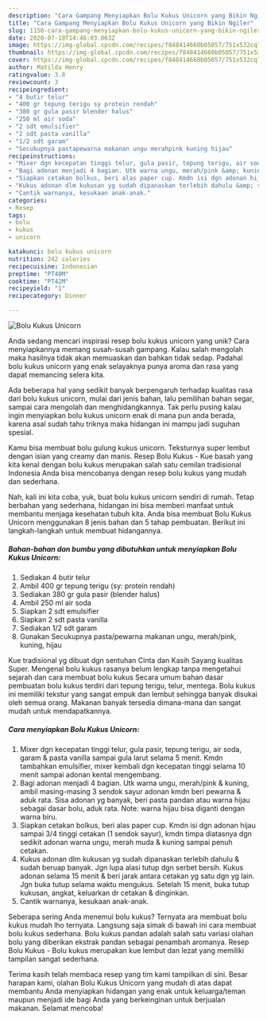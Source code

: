 ```yaml
---
description: "Cara Gampang Menyiapkan Bolu Kukus Unicorn yang Bikin Ngiler"
title: "Cara Gampang Menyiapkan Bolu Kukus Unicorn yang Bikin Ngiler"
slug: 1150-cara-gampang-menyiapkan-bolu-kukus-unicorn-yang-bikin-ngiler
date: 2020-07-18T14:46:03.063Z
image: https://img-global.cpcdn.com/recipes/f848414660b05057/751x532cq70/bolu-kukus-unicorn-foto-resep-utama.jpg
thumbnail: https://img-global.cpcdn.com/recipes/f848414660b05057/751x532cq70/bolu-kukus-unicorn-foto-resep-utama.jpg
cover: https://img-global.cpcdn.com/recipes/f848414660b05057/751x532cq70/bolu-kukus-unicorn-foto-resep-utama.jpg
author: Matilda Henry
ratingvalue: 3.8
reviewcount: 3
recipeingredient:
- "4 butir telur"
- "400 gr tepung terigu sy protein rendah"
- "380 gr gula pasir blender halus"
- "250 ml air soda"
- "2 sdt emulsifier"
- "2 sdt pasta vanilla"
- "1/2 sdt garam"
- "Secukupnya pastapewarna makanan ungu merahpink kuning hijau"
recipeinstructions:
- "Mixer dgn kecepatan tinggi telur, gula pasir, tepung terigu, air soda, garam &amp; pasta vanilla sampai gula larut selama 5 menit. Kmdn tambahkan emulsifier, mixer kembali dgn kecepatan tinggi selama 10 menit sampai adonan kental mengembang."
- "Bagi adonan menjadi 4 bagian. Utk warna ungu, merah/pink &amp; kuning, ambil masing-masing 3 sendok sayur adonan kmdn beri pewarna &amp; aduk rata. Sisa adonan yg banyak, beri pasta pandan atau warna hijau sebagai dasar bolu, aduk rata. Note: warna hijau bisa diganti dengan warna biru."
- "Siapkan cetakan bolkus, beri alas paper cup. Kmdn isi dgn adonan hijau sampai 3/4 tinggi cetakan (1 sendok sayur), kmdn timpa diatasnya dgn sedikit adonan warna ungu, merah muda &amp; kuning sampai penuh cetakan."
- "Kukus adonan dlm kukusan yg sudah dipanaskan terlebih dahulu &amp; sudah beruap banyak. Jgn lupa alasi tutup dgn serbet bersih. Kukus adonan selama 15 menit &amp; beri jarak antara cetakan yg satu dgn yg lain. Jgn buka tutup selama waktu mengukus. Setelah 15 menit, buka tutup kukusan, angkat, keluarkan dr cetakan &amp; dinginkan."
- "Cantik warnanya, kesukaan anak-anak."
categories:
- Resep
tags:
- bolu
- kukus
- unicorn

katakunci: bolu kukus unicorn 
nutrition: 242 calories
recipecuisine: Indonesian
preptime: "PT40M"
cooktime: "PT42M"
recipeyield: "1"
recipecategory: Dinner

---
```



![Bolu Kukus Unicorn](https://img-global.cpcdn.com/recipes/f848414660b05057/751x532cq70/bolu-kukus-unicorn-foto-resep-utama.jpg)

Anda sedang mencari inspirasi resep bolu kukus unicorn yang unik? Cara menyiapkannya memang susah-susah gampang. Kalau salah mengolah maka hasilnya tidak akan memuaskan dan bahkan tidak sedap. Padahal bolu kukus unicorn yang enak selayaknya punya aroma dan rasa yang dapat memancing selera kita.

Ada beberapa hal yang sedikit banyak berpengaruh terhadap kualitas rasa dari bolu kukus unicorn, mulai dari jenis bahan, lalu pemilihan bahan segar, sampai cara mengolah dan menghidangkannya. Tak perlu pusing kalau ingin menyiapkan bolu kukus unicorn enak di mana pun anda berada, karena asal sudah tahu triknya maka hidangan ini mampu jadi suguhan spesial.

Kamu bisa membuat bolu gulung kukus unicorn. Teksturnya super lembut dengan isian yang creamy dan manis. Resep Bolu Kukus - Kue basah yang kita kenal dengan bolu kukus merupakan salah satu cemilan tradisional Indonesia Anda bisa mencobanya dengan resep bolu kukus yang mudah dan sederhana.


Nah, kali ini kita coba, yuk, buat bolu kukus unicorn sendiri di rumah. Tetap berbahan yang sederhana, hidangan ini bisa memberi manfaat untuk membantu menjaga kesehatan tubuh kita. Anda bisa membuat Bolu Kukus Unicorn menggunakan 8 jenis bahan dan 5 tahap pembuatan. Berikut ini langkah-langkah untuk membuat hidangannya.

<!--inarticleads1-->

##### Bahan-bahan dan bumbu yang dibutuhkan untuk menyiapkan Bolu Kukus Unicorn:

1. Sediakan 4 butir telur
1. Ambil 400 gr tepung terigu (sy: protein rendah)
1. Sediakan 380 gr gula pasir (blender halus)
1. Ambil 250 ml air soda
1. Siapkan 2 sdt emulsifier
1. Siapkan 2 sdt pasta vanilla
1. Sediakan 1/2 sdt garam
1. Gunakan Secukupnya pasta/pewarna makanan ungu, merah/pink, kuning, hijau


Kue tradisional yg dibuat dgn sentuhan Cinta dan Kasih Sayang kualitas Super. Mengenal bolu kukus rasanya belum lengkap tanpa mengetahui sejarah dan cara membuat bolu kukus Secara umum bahan dasar pembuatan bolu kukus terdiri dari tepung terigu, telur, mentega. Bolu kukus ini memiliki tekstur yang sangat empuk dan lembut sehingga banyak disukai oleh semua orang. Makanan banyak tersedia dimana-mana dan sangat mudah untuk mendapatkannya. 

<!--inarticleads2-->

##### Cara menyiapkan Bolu Kukus Unicorn:

1. Mixer dgn kecepatan tinggi telur, gula pasir, tepung terigu, air soda, garam &amp; pasta vanilla sampai gula larut selama 5 menit. Kmdn tambahkan emulsifier, mixer kembali dgn kecepatan tinggi selama 10 menit sampai adonan kental mengembang.
1. Bagi adonan menjadi 4 bagian. Utk warna ungu, merah/pink &amp; kuning, ambil masing-masing 3 sendok sayur adonan kmdn beri pewarna &amp; aduk rata. Sisa adonan yg banyak, beri pasta pandan atau warna hijau sebagai dasar bolu, aduk rata. Note: warna hijau bisa diganti dengan warna biru.
1. Siapkan cetakan bolkus, beri alas paper cup. Kmdn isi dgn adonan hijau sampai 3/4 tinggi cetakan (1 sendok sayur), kmdn timpa diatasnya dgn sedikit adonan warna ungu, merah muda &amp; kuning sampai penuh cetakan.
1. Kukus adonan dlm kukusan yg sudah dipanaskan terlebih dahulu &amp; sudah beruap banyak. Jgn lupa alasi tutup dgn serbet bersih. Kukus adonan selama 15 menit &amp; beri jarak antara cetakan yg satu dgn yg lain. Jgn buka tutup selama waktu mengukus. Setelah 15 menit, buka tutup kukusan, angkat, keluarkan dr cetakan &amp; dinginkan.
1. Cantik warnanya, kesukaan anak-anak.


Seberapa sering Anda menemui bolu kukus? Ternyata ara membuat bolu kukus mudah lho ternyata. Langsung saja simak di bawah ini cara membuat bolu kukus sederhana. Bolu kukus pandan adalah salah satu variasi olahan bolu yang diberikan ekstrak pandan sebagai penambah aromanya. Resep Bolu Kukus - Bolu kukus merupakan kue lembut dan lezat yang memiliki tampilan sangat sederhana. 

Terima kasih telah membaca resep yang tim kami tampilkan di sini. Besar harapan kami, olahan Bolu Kukus Unicorn yang mudah di atas dapat membantu Anda menyiapkan hidangan yang enak untuk keluarga/teman maupun menjadi ide bagi Anda yang berkeinginan untuk berjualan makanan. Selamat mencoba!
